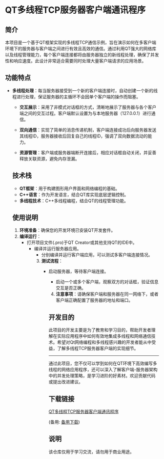 # QT多线程TCP服务器客户端通讯程序

## 简介

本项目是一个基于QT框架实现的多线程TCP通信示例，旨在演示如何在多客户端环境下的服务器与客户端之间进行有效且高效的通信。通过利用QT强大的网络库以及线程管理能力，每个客户端连接都将由服务器独立的新线程处理，确保了并发性和响应速度。此设计非常适合需要同时处理大量客户端请求的应用场景。

## 功能特点

- **多线程处理**：每当服务器接受到一个新的客户端连接时，自动创建一个新的线程进行处理，保证服务器的主循环不会因单个客户端的操作而阻塞。

  - **交互展示**：采用了非模式对话框的方式，清晰地展示了服务器与各个客户端之间的交互过程。客户端默认设置为与本地服务器（127.0.0.1）进行通信。

  - **双向通信**：实现了简单的消息传递机制，客户端连接成功后向服务器发送其线程ID，服务器接收后回复自己的线程ID，强调了双向数据流动的能力。

  - **资源管理**：客户端或服务器端断开连接后，相应对话框自动关闭，并妥善释放关联资源，避免内存泄漏。

  ## 技术栈

  - **QT框架**：用于构建图形用户界面和网络编程的基础。
  - **C++语言**：作为开发语言，结合QT库实现底层逻辑控制。
  - **多线程技术**：C++多线程编程，结合QT的线程管理功能。

  ## 使用说明

  1. **环境准备**：确保您的开发环境已安装QT开发套件。
  2. **编译运行**：
     - 打开项目文件(.pro)于QT Creator或其他支持QT的IDE中。
        - 编译并运行服务器应用。
           - 分别编译并运行客户端应用，可以测试多客户端连接情况。
           3. **测试流程**：
              - 启动服务器，等待客户端连接。
                 - 启动一个或多个客户端，观察双方的对话框，验证信息交互是否正确。
                 4. **注意事项**：请确保客户端和服务器在同一网络下，或者客户端正确配置了服务器的地址和端口。

                 ## 开发目的

                 此项目的开发主要是为了教育和学习目的，帮助开发者理解在实际应用程序中如何有效地集成多线程和网络通信技术。希望对Qt网络编程和多线程感兴趣的开发者能从中受益，了解多线程TCP服务器客户端的实现细节。

                 ---

                 通过此项目，您不仅可以学到如何在QT环境下高效编写多线程的网络应用程序，还可以深入了解客户端-服务器架构中的并发处理策略，是学习进阶的好素材。欢迎贡献代码或提出改进建议。

                 ## 下载链接
                 [QT多线程TCP服务器客户端通讯程序](https://pan.quark.cn/s/93d6f93c6598) 

                 (备用: [备用下载](https://pan.baidu.com/s/1jtBJbeugJKt3_ga0QLFT0g?pwd=8gqv))

                 ## 说明

                 该仓库仅用于学习交流，请勿用于商业用途。
